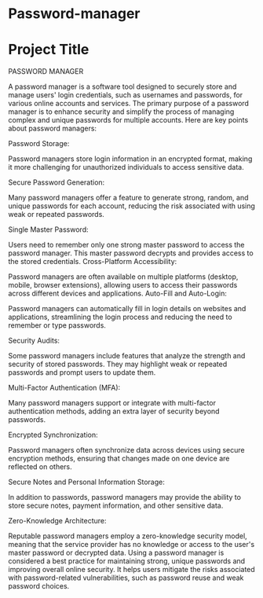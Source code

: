 # Password-manager


# Project Title

PASSWORD MANAGER

A password manager is a software tool designed to securely store and manage users' login credentials, such as usernames and passwords, for various online accounts and services. The primary purpose of a password manager is to enhance security and simplify the process of managing complex and unique passwords for multiple accounts. Here are key points about password managers:

Password Storage:

Password managers store login information in an encrypted format, making it more challenging for unauthorized individuals to access sensitive data.

Secure Password Generation:

Many password managers offer a feature to generate strong, random, and unique passwords for each account, reducing the risk associated with using weak or repeated passwords.

Single Master Password:

Users need to remember only one strong master password to access the password manager. This master password decrypts and provides access to the stored credentials.
Cross-Platform Accessibility:

Password managers are often available on multiple platforms (desktop, mobile, browser extensions), allowing users to access their passwords across different devices and applications.
Auto-Fill and Auto-Login:

Password managers can automatically fill in login details on websites and applications, streamlining the login process and reducing the need to remember or type passwords.

Security Audits:

Some password managers include features that analyze the strength and security of stored passwords. They may highlight weak or repeated passwords and prompt users to update them.

Multi-Factor Authentication (MFA):

Many password managers support or integrate with multi-factor authentication methods, adding an extra layer of security beyond passwords.

Encrypted Synchronization:

Password managers often synchronize data across devices using secure encryption methods, ensuring that changes made on one device are reflected on others.

Secure Notes and Personal Information Storage:

In addition to passwords, password managers may provide the ability to store secure notes, payment information, and other sensitive data.

Zero-Knowledge Architecture:

Reputable password managers employ a zero-knowledge security model, meaning that the service provider has no knowledge or access to the user's master password or decrypted data.
Using a password manager is considered a best practice for maintaining strong, unique passwords and improving overall online security. It helps users mitigate the risks associated with password-related vulnerabilities, such as password reuse and weak password choices.

